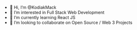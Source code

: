 - 👋 Hi, I’m @KodiakMack
- 👀 I’m interested in Full Stack Web Development
- 🌱 I’m currently learning React JS
- 💞️ I’m looking to collaborate on Open Source / Web 3 Projects


<!---
KodiakMack/KodiakMack is a ✨ special ✨ repository because its `README.md` (this file) appears on your GitHub profile.
You can click the Preview link to take a look at your changes.
--->
